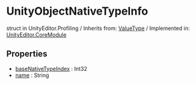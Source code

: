 # UnityObjectNativeTypeInfo
struct in UnityEditor.Profiling
 / Inherits from: <a href="https://docs.unity3d.com/6000.0/Documentation/ScriptReference/ValueType.html">ValueType</a> / Implemented in: <a href="https://docs.unity3d.com/6000.0/Documentation/ScriptReference/UnityEditor.CoreModule.html">UnityEditor.CoreModule</a>

## Properties
- <a href="https://docs.unity3d.com/6000.0/Documentation/ScriptReference/UnityObjectNativeTypeInfo-baseNativeTypeIndex.html">baseNativeTypeIndex</a> : Int32
- <a href="https://docs.unity3d.com/6000.0/Documentation/ScriptReference/UnityObjectNativeTypeInfo-name.html">name</a> : String
